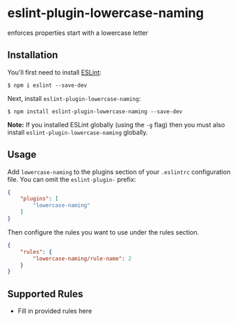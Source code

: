 # eslint-plugin-lowercase-naming

enforces properties start with a lowercase letter

## Installation

You'll first need to install [ESLint](http://eslint.org):

```
$ npm i eslint --save-dev
```

Next, install `eslint-plugin-lowercase-naming`:

```
$ npm install eslint-plugin-lowercase-naming --save-dev
```

**Note:** If you installed ESLint globally (using the `-g` flag) then you must also install `eslint-plugin-lowercase-naming` globally.

## Usage

Add `lowercase-naming` to the plugins section of your `.eslintrc` configuration file. You can omit the `eslint-plugin-` prefix:

```json
{
    "plugins": [
        "lowercase-naming"
    ]
}
```


Then configure the rules you want to use under the rules section.

```json
{
    "rules": {
        "lowercase-naming/rule-name": 2
    }
}
```

## Supported Rules

* Fill in provided rules here





